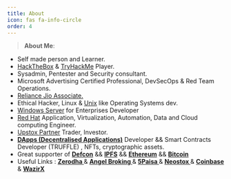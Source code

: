 ```yaml
---
title: About
icon: fas fa-info-circle
order: 4
---
```



> **About Me**:

<ul>
  <li>Self made person and Learner. </li>
<li><a href="https://www.hackthebox.eu/">HackTheBox</a> &amp; <a href="https://www.tryhackme.com/">TryHackMe</a> Player.</li>
<li>Sysadmin, Pentester and  Security consultant.</li>
<li>Microsoft Advertising Certified Professional, DevSecOps &amp; Red Team Operations.</li>
<li><a href="https://www.jio.com/">Reliance Jio Associate.</a></li>
<li>Ethical Hacker, Linux &amp; <a href="https://unix.org/">Unix</a> like Operating Systems dev.</li>
<li><a href="https://www.microsoft.com/en-in/windows-server/">Windows Server</a> for Enterprises Developer</li>
<li><a href="https://www.redhat.com/">Red Hat</a> Application, Virtualization, Automation, Data and Cloud computing Engineer.</li>
<li><a href="https://www.bhaskarvilles.com/upstox">Upstox Partner</a> Trader, Investor.</li>
<li><b><a href="https://ethereum.org/en/developers/docs/dapps/">DApps (Decentralised Applications)</a></b> Developer &amp;&amp; Smart Contracts Developer (TRUFFLE) , NFTs, cryptographic assets.</li>
<li>Great supporter of <a href="https://defcon.org/"><b>Defcon</b></a> &amp;&amp; <a href="https://ipfs.io/"><b>IPFS</b></a> &amp;&amp; <a href="https://ethereum.org/en/"><b>Ethereum</b></a> &amp;&amp; <a href="https://bitcoin.org/en/"><b>Bitcoin</b></a></li>
<li> Useful Links : <a href="https://bhaskarvilles.com/zerodha"> <b> Zerodha </b> </a> &amp; <a href="https://www.bhaskarvilles.com/angelbroking"> <b> Angel Broking </b> </a> &amp; <a href="https://www.bhaskarvilles.com/5paisa"> <b> 5Paisa </b> </a> &amp; <a href="https://www.bhaskarvilles.com/neostox-beta"> <b> Neostox </b> </a> &amp; <a href="https://www.bhaskarvilles.com/coinbase"> <b> Coinbase </b> </a> &amp; <a href="https://wazirx.com/invite/xgnat7gw"> <b> WazirX </b> </a>
</li>
</ul>
